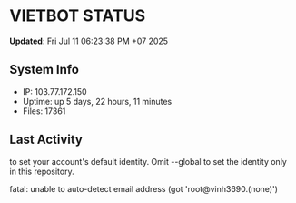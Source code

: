# VIETBOT STATUS
**Updated**: Fri Jul 11 06:23:38 PM +07 2025

## System Info
- IP: 103.77.172.150
- Uptime: up 5 days, 22 hours, 11 minutes
- Files: 17361

## Last Activity

to set your account's default identity.
Omit --global to set the identity only in this repository.

fatal: unable to auto-detect email address (got 'root@vinh3690.(none)')
